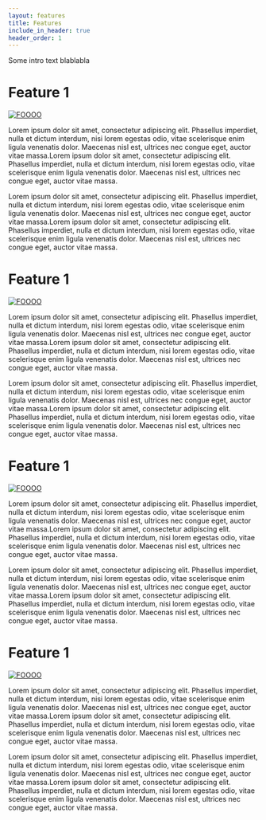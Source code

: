 ```yaml
---
layout: features
title: Features
include_in_header: true
header_order: 1
---
```


Some intro text blablabla

# Feature 1

<a href="/assets/screenshots/app/iphone/main/Simulator Screenshot - iPhone 15 Pro Max - 2024-01-24 at 13.42.22.jpg" data-pswp-width="1290" data-pswp-height="2796"
    target="_blank">
    <img src="/assets/screenshots/app/iphone/main/Simulator Screenshot - iPhone 15 Pro Max - 2024-01-24 at 13.42.22.jpg" alt="FOOOO" class="img-r"/>
</a>

Lorem ipsum dolor sit amet, consectetur adipiscing elit. Phasellus imperdiet, nulla et dictum interdum, nisi lorem egestas odio, vitae scelerisque enim ligula venenatis dolor. Maecenas nisl est, ultrices nec congue eget, auctor vitae massa.Lorem ipsum dolor sit amet, consectetur adipiscing elit. Phasellus imperdiet, nulla et dictum interdum, nisi lorem egestas odio, vitae scelerisque enim ligula venenatis dolor. Maecenas nisl est, ultrices nec congue eget, auctor vitae massa.


Lorem ipsum dolor sit amet, consectetur adipiscing elit. Phasellus imperdiet, nulla et dictum interdum, nisi lorem egestas odio, vitae scelerisque enim ligula venenatis dolor. Maecenas nisl est, ultrices nec congue eget, auctor vitae massa.Lorem ipsum dolor sit amet, consectetur adipiscing elit. Phasellus imperdiet, nulla et dictum interdum, nisi lorem egestas odio, vitae scelerisque enim ligula venenatis dolor. Maecenas nisl est, ultrices nec congue eget, auctor vitae massa.

# Feature 1

<a href="/assets/screenshots/app/iphone/main/Simulator Screenshot - iPhone 15 Pro Max - 2024-01-24 at 13.42.22.jpg" data-pswp-width="1290" data-pswp-height="2796"
    target="_blank">
    <img src="/assets/screenshots/app/iphone/main/Simulator Screenshot - iPhone 15 Pro Max - 2024-01-24 at 13.42.22.jpg" alt="FOOOO" class="img-l" />
</a>

Lorem ipsum dolor sit amet, consectetur adipiscing elit. Phasellus imperdiet, nulla et dictum interdum, nisi lorem egestas odio, vitae scelerisque enim ligula venenatis dolor. Maecenas nisl est, ultrices nec congue eget, auctor vitae massa.Lorem ipsum dolor sit amet, consectetur adipiscing elit. Phasellus imperdiet, nulla et dictum interdum, nisi lorem egestas odio, vitae scelerisque enim ligula venenatis dolor. Maecenas nisl est, ultrices nec congue eget, auctor vitae massa.

Lorem ipsum dolor sit amet, consectetur adipiscing elit. Phasellus imperdiet, nulla et dictum interdum, nisi lorem egestas odio, vitae scelerisque enim ligula venenatis dolor. Maecenas nisl est, ultrices nec congue eget, auctor vitae massa.Lorem ipsum dolor sit amet, consectetur adipiscing elit. Phasellus imperdiet, nulla et dictum interdum, nisi lorem egestas odio, vitae scelerisque enim ligula venenatis dolor. Maecenas nisl est, ultrices nec congue eget, auctor vitae massa.

# Feature 1

<a href="/assets/screenshots/app/iphone/main/Simulator Screenshot - iPhone 15 Pro Max - 2024-01-24 at 13.42.22.jpg" data-pswp-width="1290" data-pswp-height="2796"
    target="_blank">
    <img src="/assets/screenshots/app/iphone/main/Simulator Screenshot - iPhone 15 Pro Max - 2024-01-24 at 13.42.22.jpg" alt="FOOOO" class="img-r" />
</a>

Lorem ipsum dolor sit amet, consectetur adipiscing elit. Phasellus imperdiet, nulla et dictum interdum, nisi lorem egestas odio, vitae scelerisque enim ligula venenatis dolor. Maecenas nisl est, ultrices nec congue eget, auctor vitae massa.Lorem ipsum dolor sit amet, consectetur adipiscing elit. Phasellus imperdiet, nulla et dictum interdum, nisi lorem egestas odio, vitae scelerisque enim ligula venenatis dolor. Maecenas nisl est, ultrices nec congue eget, auctor vitae massa.

Lorem ipsum dolor sit amet, consectetur adipiscing elit. Phasellus imperdiet, nulla et dictum interdum, nisi lorem egestas odio, vitae scelerisque enim ligula venenatis dolor. Maecenas nisl est, ultrices nec congue eget, auctor vitae massa.Lorem ipsum dolor sit amet, consectetur adipiscing elit. Phasellus imperdiet, nulla et dictum interdum, nisi lorem egestas odio, vitae scelerisque enim ligula venenatis dolor. Maecenas nisl est, ultrices nec congue eget, auctor vitae massa.

# Feature 1

<a href="/assets/screenshots/app/iphone/main/Simulator Screenshot - iPhone 15 Pro Max - 2024-01-24 at 13.42.22.jpg" data-pswp-width="1290" data-pswp-height="2796"
    target="_blank">
    <img src="/assets/screenshots/app/iphone/main/Simulator Screenshot - iPhone 15 Pro Max - 2024-01-24 at 13.42.22.jpg" alt="FOOOO" class="img-l" />
</a>

Lorem ipsum dolor sit amet, consectetur adipiscing elit. Phasellus imperdiet, nulla et dictum interdum, nisi lorem egestas odio, vitae scelerisque enim ligula venenatis dolor. Maecenas nisl est, ultrices nec congue eget, auctor vitae massa.Lorem ipsum dolor sit amet, consectetur adipiscing elit. Phasellus imperdiet, nulla et dictum interdum, nisi lorem egestas odio, vitae scelerisque enim ligula venenatis dolor. Maecenas nisl est, ultrices nec congue eget, auctor vitae massa.

Lorem ipsum dolor sit amet, consectetur adipiscing elit. Phasellus imperdiet, nulla et dictum interdum, nisi lorem egestas odio, vitae scelerisque enim ligula venenatis dolor. Maecenas nisl est, ultrices nec congue eget, auctor vitae massa.Lorem ipsum dolor sit amet, consectetur adipiscing elit. Phasellus imperdiet, nulla et dictum interdum, nisi lorem egestas odio, vitae scelerisque enim ligula venenatis dolor. Maecenas nisl est, ultrices nec congue eget, auctor vitae massa.
